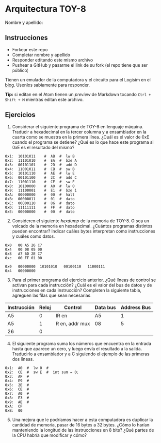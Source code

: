 # Arquitectura TOY-8

Nombre y apellido:

## Instrucciones

- Forkear este repo
- Completar nombre y apellido
- Responder editando este mismo archivo
- Pushear a GitHub y pasarme el link de su fork (el repo tiene que ser público)


Tienen un emulador de la computadora y el circuito para el Logisim en el [blog](https://la35.net/orga/emulador.html). Usenlos sabiamente para responder.

**Tip:** si editan en el Atom tienen un _preview_ de Markdown tocando `Ctrl + Shift + M` mientras editan este archivo.
## Ejercicios

1. Considerar el siguiente programa de TOY-8 en lenguaje máquina. Traducir a hexadecimal en la tercer columna y a ensamblador en la cuarta como se muestra en la primera línea. ¿Cuál es el valor de 0xE cuando el programa se detiene? ¿Qué es lo que hace este programa si 0xE es el resultado del mismo?

```
0x1:  10101011    #  AB  #  lw B
0x2:  11101010    #  EA  #  bze A
0x3:  00101101    #  2D  #  add D
0x4:  11001011    #  CB  #  sw B
0x5:  10101110    #  AE  #  lw E 
0x6:  00101100    #  2C  #  add C
0x7:  11001110    #  CE  #  sw E
0x8:  10100000    #  A0  #  lw 0
0x9:  11100001    #  E1  #  bze 1 
0xA:  00000000    #  00  #  halt
0xB:  00000011    #  01  #  dato
0xC:  00000110    #  06  #  dato
0xD:  11111111    #  FF  #  dato
0xE:  00000000    #  00  #  dato
```

2. Consideren el siguiente _hexdump_ de la memoria de TOY-8. O sea un volcado de la memoria en hexadecimal. ¿Cuántos programas distintos pueden encontrar? Indicar cuáles bytes interpretan como instrucciones y cuáles como datos.

```
0x0   00 A5 26 C7
0x4   00 08 05 00
0x8   A7 6D 2E C7
0xc   00 FF 01 00
```

```
0x0   00000000  10101010   00100110   11000111
0x4   00000000

```
3. Para el primer programa del ejercicio anterior. ¿Qué líneas de control se activan para cada instrucción? ¿Cuál es el valor del bus de datos y de instrucciones en cada instrucción? Completen la siguiente tabla, agreguen las filas que sean necesarias.

|Instrucción|Reloj|Control|Data bus|Address Bus|
|---|---|--------------|---|---|
|A5 |0  |IR en         |A5 |1  |
|A5 |1  |R en, addr mux|08 |5  |
|26 |0  |              |   |   |

4. El siguiente programa suma los números que encuentra en la entrada hasta que aparece un cero, y luego envía el resultado a la salida. Traducirlo a ensamblador y a C siguiendo el ejemplo de las primeras dos líneas.

```
0x1:  A0  #  lw 0  #
0x2:  CE  #  sw E  #  int sum = 0;
0x3:  AF  #  
0x4:  E9  # 
0x5:  2E  #
0x6:  CE  #
0x7:  A0  #
0x8:  E3  #
0x9:  AE  # 
0xA:  CF
0xB:  00
```

5. Una mejora que le podríamos hacer a esta computadora es duplicar la cantidad de memoria, pasar de 16 bytes a 32 bytes. ¿Cómo lo harían manteniendo la longitud de las instrucciones en 8 bits? ¿Qué partes de la CPU habría que modificar y cómo?
